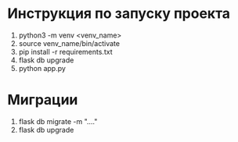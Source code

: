 # Инструкция по запуску проекта

1. python3 -m venv <venv_name>
2. source venv_name/bin/activate
3. pip install -r requirements.txt
4. flask db upgrade
5. python app.py

# Миграции

1. flask db migrate -m "...."
2. flask db upgrade
